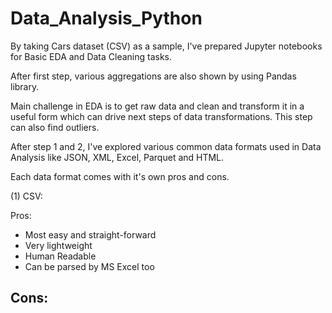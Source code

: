 # Data_Analysis_Python

By taking Cars dataset (CSV) as a sample, I've prepared Jupyter notebooks for Basic EDA and Data Cleaning tasks. 

After first step, various aggregations are also shown by using Pandas library.

Main challenge in EDA is to get raw data and clean and transform it in a useful form which can drive next steps of data transformations.
This step can also find outliers.

After step 1 and 2, I've explored various common data formats used in Data Analysis like JSON, XML, Excel, Parquet and HTML.

Each data format comes with it's own pros and cons.

(1) CSV:

Pros:
- Most easy and straight-forward
- Very lightweight
- Human Readable
- Can be parsed by MS Excel too

Cons:
-
